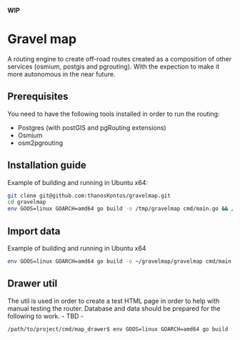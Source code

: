 **WIP**

# Gravel map

A routing engine to create off-road routes created as a composition of other services (osmium, postgis and pgrouting). With the expection to make it more autonomous in the near future.

## Prerequisites

You need to have the following tools installed in order to run the routing:

- Postgres (with postGIS and pgRouting extensions)
- Osmium
- osm2pgrouting

## Installation guide

Example of building and running in Ubuntu x64:

```bash
git clone git@github.com:thanosKontos/gravelmap.git
cd gravelmap
env GOOS=linux GOARCH=amd64 go build -o /tmp/gravelmap cmd/main.go && /tmp/gravelmap version
```

## Import data

Example of building and running in Ubuntu x64

```bash
env GOOS=linux GOARCH=amd64 go build -o ~/gravelmap/gravelmap cmd/main.go && ~/gravelmap/gravelmap add-data --input /path/to/some/osm/attiki.osm --database routing --tag-cost-config profiles/pgrouting/mt_bike.xml
```

## Drawer util

The util is used in order to create a test HTML page in order to help with manual testing the router. Database and data should be prepared for the following to work. - TBD - 

```bash
/path/to/project/cmd/map_drawer$ env GOOS=linux GOARCH=amd64 go build -o ~/gravelmap/map-drawer main.go && ~/gravelmap/map-drawer 38.0030367,23.8110783 37.9495728,23.8312455 > ~/test.html
```

